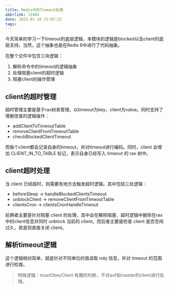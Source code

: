 ```yaml
---
title: Redis中的Timeout处理
abbrlink: 11484
date: 2023-01-10 23:07:22
tags:
---
```


今天简单的学习一下timeout的底层逻辑，本模块的逻辑是blocked以及client的底层支持。当然，这个抽象也是在Redis 6中进行了代码抽象。

在整个文件中包含三块逻辑：
1. 解析命令中的timeout的逻辑抽象
2. 处理阻塞client的超时逻辑
3. 阻塞client的操作管理

## client的超时管理

超时管理主要是基于rax树来管理，以timeout为key，client为value。同时支持了增删改查的逻辑操作：

- addClientToTimeoutTable
- removeClientFromTimeoutTable
- checkBlockedClientTimeout

而每个client都会记录自身的timeout，并对timeout进行编码。同时，client 会增加 CLIENT_IN_TO_TABLE 标记，表示自身已经写入 timeout 的 rax 树中。

## client超时处理

当 client 已经超时，则需要有地方去触发超时逻辑。其中包括三处逻辑：
- beforeSleep -> handleBlockedClientsTimeout
- unblockClient -> removeClientFromTimeoutTable
- clientsCron -> clientsCronHandleTimeout

前俩者主要是针对阻塞 client 的处理，其中会在解除阻塞、超时逻辑中删除在rax中的client信息并同时 unblock 当前的 client。而后者主要是检查 client 是否空闲过久，若是则直接关闭 client。

## 解析timeout逻辑

这个逻辑相对简单，就是针对不同单位的值读取 robj 信息，并对 timeout 的范围进行检查。


> 特殊逻辑：mustObeyClient 有趣的判断，不对aof和master的client进行处理。